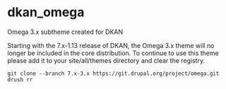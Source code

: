 # dkan_omega
Omega 3.x subtheme created for DKAN

Starting with the 7.x-1.13 release of DKAN, the Omega 3.x theme will no longer be included in the core distribution. 
To continue to use this theme please add it to your site/all/themes directory and clear the registry. 

`git clone --branch 7.x-3.x https://git.drupal.org/project/omega.git`
`drush rr`
